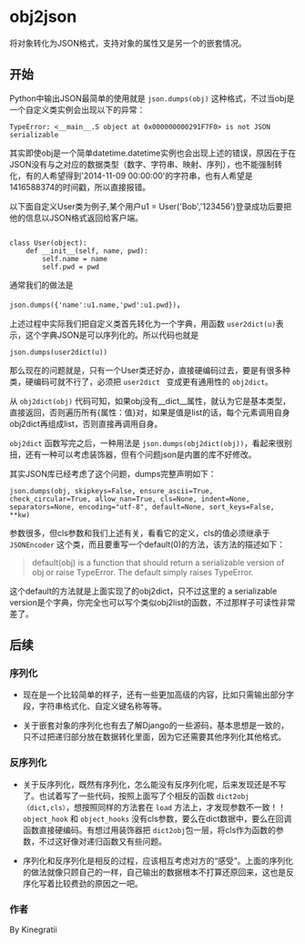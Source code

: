 # obj2json

将对象转化为JSON格式，支持对象的属性又是另一个的嵌套情况。

## 开始

Python中输出JSON最简单的使用就是 `json.dumps(obj)` 这种格式，不过当obj是一个自定义类实例会出现以下的异常：

`TypeError: <__main__.S object at 0x000000000291F7F0> is not JSON serializable`

其实即使obj是一个简单datetime.datetime实例也会出现上述的错误，原因在于在JSON没有与之对应的数据类型（数字、字符串、映射、序列），也不能强制转化，有的人希望得到'2014-11-09 00:00:00'的字符串，也有人希望是1416588374的时间戳，所以直接报错。

以下面自定义User类为例子,某个用户u1 = User('Bob','123456')登录成功后要把他的信息以JSON格式返回给客户端。

<pre><code>
class User(object):
    def __init__(self, name, pwd):
        self.name = name
        self.pwd = pwd
</code></pre>

通常我们的做法是

 `json.dumps({'name':u1.name,'pwd':u1.pwd})`，

上述过程中实际我们把自定义类首先转化为一个字典，用函数 `user2dict(u)`表示，这个字典JSON是可以序列化的。所以代码也就是

`json.dumps(user2dict(u))`

那么现在的问题就是，只有一个User类还好办，直接硬编码过去，要是有很多种类，硬编码可就不行了，必须把 `user2dict ` 变成更有通用性的 `obj2dict`。

从 `obj2dict(obj)` 代码可知，如果obj没有__dict__属性，就认为它是基本类型，直接返回，否则遍历所有{属性：值}对，如果是值是list的话，每个元素调用自身obj2dict再组成list，否则直接再调用自身。

`obj2dict` 函数写完之后，一种用法是 `json.dumps(obj2dict(obj))`，看起来很别扭，还有一种可以考虑装饰器，但有个问题json是内置的库不好修改。

其实JSON库已经考虑了这个问题，dumps完整声明如下：

`json.dumps(obj, skipkeys=False, ensure_ascii=True, check_circular=True, allow_nan=True, cls=None, indent=None, separators=None, encoding="utf-8", default=None, sort_keys=False, **kw)`

参数很多，但cls参数和我们上述有关，看看它的定义，cls的值必须继承于 `JSONEncoder` 这个类，而且要重写一个default(0)的方法，该方法的描述如下：

> default(obj) is a function that should return a serializable version of obj or raise TypeError. The default simply raises TypeError.

这个default的方法就是上面实现了的obj2dict，只不过这里的 a serializable version是个字典，你完全也可以写个类似obj2list的函数，不过那样子可读性非常差了。

## 后续

### 序列化

* 现在是一个比较简单的样子，还有一些更加高级的内容，比如只需输出部分字段，字符串格式化、自定义键名称等等。

* 关于嵌套对象的序列化也有去了解Django的一些源码，基本思想是一致的，只不过把递归部分放在数据转化里面，因为它还需要其他序列化其他格式。

### 反序列化

* 关于反序列化，既然有序列化，怎么能没有反序列化呢，后来发现还是不写了。也试着写了一些代码，按照上面写了个相反的函数 `dict2obj（dict,cls）`，想按照同样的方法套在 `load` 方法上，才发现参数不一致！！ `object_hook` 和 `object_hooks` 没有cls参数，要么在dict数据中，要么在回调函数直接硬编码。有想过用装饰器把 `dict2obj`包一层，将cls作为函数的参数，不过这好像对递归函数又有些问题。

* 序列化和反序列化是相反的过程，应该相互考虑对方的“感受”。上面的序列化的做法就像只顾自己的一样，自己输出的数据根本不打算还原回来，这也是反序化写着比较费劲的原因之一吧。



### 作者

By Kinegratii